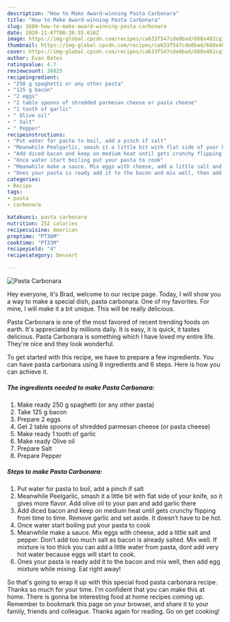 ```yaml
---
description: "How to Make Award-winning Pasta Carbonara"
title: "How to Make Award-winning Pasta Carbonara"
slug: 1680-how-to-make-award-winning-pasta-carbonara
date: 2020-11-07T06:38:55.616Z
image: https://img-global.cpcdn.com/recipes/ca633f547cde0bad/680x482cq70/pasta-carbonara-recipe-main-photo.jpg
thumbnail: https://img-global.cpcdn.com/recipes/ca633f547cde0bad/680x482cq70/pasta-carbonara-recipe-main-photo.jpg
cover: https://img-global.cpcdn.com/recipes/ca633f547cde0bad/680x482cq70/pasta-carbonara-recipe-main-photo.jpg
author: Evan Bates
ratingvalue: 4.7
reviewcount: 30825
recipeingredient:
- "250 g spaghetti or any other pasta"
- "125 g bacon"
- "2 eggs"
- "2 table spoons of shredded parmesan cheese or pasta cheese"
- "1 tooth of garlic"
- " Olive oil"
- " Salt"
- " Pepper"
recipeinstructions:
- "Put water for pasta to boil, add a pinch if salt"
- "Meanwhile Peelgarlic, smash it a little bit with flat side of your knife, so it gives more flavor. Add olive oil to your pan and add garlic there"
- "Add diced bacon and keep on medium heat until gets crunchy flipping from time to time. Remove garlic and set aside. It doesn’t have to be hot."
- "Once water start boiling put your pasta to cook"
- "Meanwhile make a sauce. Mix eggs with cheese, add a little salt and pepper. Don’t add too much salt as bacon is already salted. Mix well. If mixture is too thick you can add a little water from pasta, dont add very hot water because eggs will start to cook."
- "Ones your pasta is ready add it to the bacon and mix well, then add egg mixture while mixing. Eat right away!"
categories:
- Recipe
tags:
- pasta
- carbonara

katakunci: pasta carbonara 
nutrition: 252 calories
recipecuisine: American
preptime: "PT36M"
cooktime: "PT33M"
recipeyield: "4"
recipecategory: Dessert

---
```



![Pasta Carbonara](https://img-global.cpcdn.com/recipes/ca633f547cde0bad/680x482cq70/pasta-carbonara-recipe-main-photo.jpg)

Hey everyone, it's Brad, welcome to our recipe page. Today, I will show you a way to make a special dish, pasta carbonara. One of my favorites. For mine, I will make it a bit unique. This will be really delicious.

Pasta Carbonara is one of the most favored of recent trending foods on earth. It's appreciated by millions daily. It is easy, it is quick, it tastes delicious. Pasta Carbonara is something which I have loved my entire life. They're nice and they look wonderful.




To get started with this recipe, we have to prepare a few ingredients. You can have pasta carbonara using 8 ingredients and 6 steps. Here is how you can achieve it.

<!--inarticleads1-->

##### The ingredients needed to make Pasta Carbonara:

1. Make ready 250 g spaghetti (or any other pasta)
1. Take 125 g bacon
1. Prepare 2 eggs
1. Get 2 table spoons of shredded parmesan cheese (or pasta cheese)
1. Make ready 1 tooth of garlic
1. Make ready  Olive oil
1. Prepare  Salt
1. Prepare  Pepper




<!--inarticleads2-->

##### Steps to make Pasta Carbonara:

1. Put water for pasta to boil, add a pinch if salt
1. Meanwhile Peelgarlic, smash it a little bit with flat side of your knife, so it gives more flavor. Add olive oil to your pan and add garlic there
1. Add diced bacon and keep on medium heat until gets crunchy flipping from time to time. Remove garlic and set aside. It doesn’t have to be hot.
1. Once water start boiling put your pasta to cook
1. Meanwhile make a sauce. Mix eggs with cheese, add a little salt and pepper. Don’t add too much salt as bacon is already salted. Mix well. If mixture is too thick you can add a little water from pasta, dont add very hot water because eggs will start to cook.
1. Ones your pasta is ready add it to the bacon and mix well, then add egg mixture while mixing. Eat right away!




So that's going to wrap it up with this special food pasta carbonara recipe. Thanks so much for your time. I'm confident that you can make this at home. There is gonna be interesting food at home recipes coming up. Remember to bookmark this page on your browser, and share it to your family, friends and colleague. Thanks again for reading. Go on get cooking!
